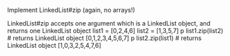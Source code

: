 Implement LinkedList#zip (again, no arrays!)

LinkedList#zip accepts one argument which is a LinkedList object, and returns one LinkedList object
  list1 = [0,2,4,6]
  list2 = [1,3,5,7]
  p list1.zip(list2) # returns LinkedList object [0,1,2,3,4,5,6,7]
  p list2.zip(list1) # returns LinkedList object [1,0,3,2,5,4,7,6]
